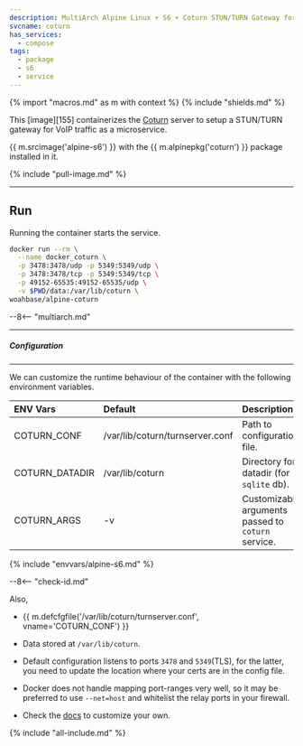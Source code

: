 ```yaml
---
description: MultiArch Alpine Linux + S6 + Coturn STUN/TURN Gateway for VoIP.
svcname: coturn
has_services:
  - compose
tags:
  - package
  - s6
  - service
---
```


{% import "macros.md" as m with context %}
{% include "shields.md" %}

This [image][155] containerizes the [Coturn][1] server to setup
a STUN/TURN gateway for VoIP traffic as a microservice.

{{ m.srcimage('alpine-s6') }} with the {{ m.alpinepkg('coturn') }}
package installed in it.

{% include "pull-image.md" %}

---
Run
---

Running the container starts the service.

``` sh
docker run --rm \
  --name docker_coturn \
  -p 3478:3478/udp -p 5349:5349/udp \
  -p 3478:3478/tcp -p 5349:5349/tcp \
  -p 49152-65535:49152-65535/udp \
  -v $PWD/data:/var/lib/coturn \
woahbase/alpine-coturn
```

--8<-- "multiarch.md"

---
##### Configuration
---

We can customize the runtime behaviour of the container with the
following environment variables.

| ENV Vars       | Default                         | Description
| :---           | :---                            | :---
| COTURN_CONF    | /var/lib/coturn/turnserver.conf | Path to configuration file.
| COTURN_DATADIR | /var/lib/coturn                 | Directory for datadir (for `sqlite` db).
| COTURN_ARGS    | -v                              | Customizable arguments passed to `coturn` service.
{% include "envvars/alpine-s6.md" %}

--8<-- "check-id.md"

Also,

* {{ m.defcfgfile('/var/lib/coturn/turnserver.conf', vname='COTURN_CONF') }}

* Data stored at `/var/lib/coturn`.

* Default configuration listens to ports `3478` and `5349`(TLS),
  for the latter, you need to update the location where your certs
  are in the config file.

* Docker does not handle mapping port-ranges very well, so it may
  be preferred to use `--net=host` and whitelist the relay ports
  in your firewall.

* Check the [docs][2] to customize your own.

[1]: https://github.com/coturn/coturn
[2]: https://github.com/coturn/coturn/blob/master/README.turnserver
[3]: https://github.com/coturn/coturn/raw/master/docker/coturn/turnserver.conf

{% include "all-include.md" %}

